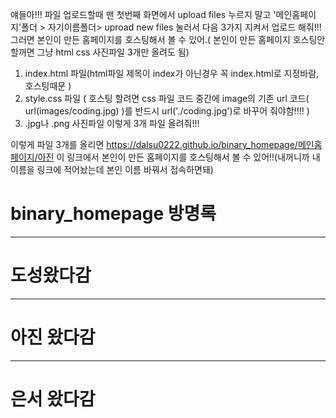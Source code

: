 얘들아!!!
   파일 업로드할때 맨 첫번째 화면에서 upload files 누르지 말고
   '메인홈페이지'폴더 > 자기이름폴더> uproad new files 눌러서 다음 3가지 지켜서 업로드 해줘!!! 
   그러면 본인이 만든 홈페이지를 호스팅해서 볼 수 있어.( 본인이 만든 홈페이지 호스팅안할꺼면 그냥 html css 사진파일 3개만 올려도 됨)
   1. index.html 파일(html파일 제목이 index가 아닌경우 꼭 index.html로 지정바람, 호스팅때문 )
   2. style.css 파일 ( 호스팅 할려면 css 파일 코드 중간에 image의 기존 url 코드( url(images/coding.jpg) )를 반드시 url('./coding.jpg')로 바꾸어 줘야함!!!! )
   3.  .jpg나 .png 사진파일 
   이렇게 3개 파일 올려줘!!!
   
   이렇게 파일 3개를 올리면 
   https://dalsu0222.github.io/binary_homepage/메인홈페이지/아진
   이 링크에서 본인이 만든 홈페이지를 호스팅해서 볼 수 있어!!(내꺼니까 내이름을 링크에 적어놨는데 본인 이름 바꿔서 접속하면돼)
    

# binary_homepage 방명록
---------------------
# 도성왔다감
----------------------
# 아진 왔다감
---------------------
# 은서 왔다감
